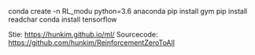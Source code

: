 conda create -n RL_modu python=3.6 anaconda
pip install gym
pip install readchar
conda install tensorflow

Stie: https://hunkim.github.io/ml/
Sourcecode: https://github.com/hunkim/ReinforcementZeroToAll